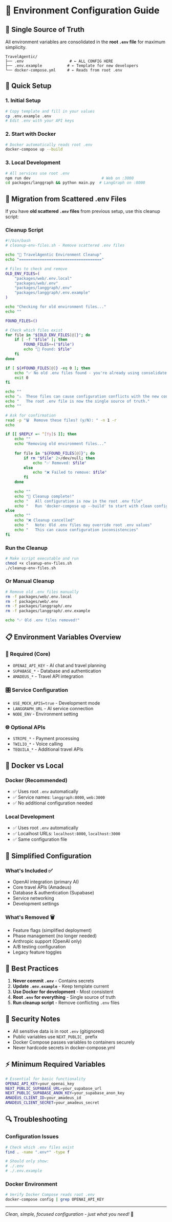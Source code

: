# 🔧 Environment Configuration Guide

## 📁 **Single Source of Truth**

All environment variables are consolidated in the **root `.env` file** for maximum simplicity.

```
TravelAgentic/
├── .env                    # ← ALL CONFIG HERE
├── .env.example           # ← Template for new developers
└── docker-compose.yml     # ← Reads from root .env
```

## 🚀 **Quick Setup**

### **1. Initial Setup**
```bash
# Copy template and fill in your values
cp .env.example .env
# Edit .env with your API keys
```

### **2. Start with Docker**
```bash
# Docker automatically reads root .env
docker-compose up --build
```

### **3. Local Development** 
```bash
# All services use root .env
npm run dev                               # Web on :3000
cd packages/langgraph && python main.py  # LangGraph on :8000
```

## 🧹 **Migration from Scattered .env Files**

If you have **old scattered `.env` files** from previous setup, use this cleanup script:

### **Cleanup Script**
```bash
#!/bin/bash
# cleanup-env-files.sh - Remove scattered .env files

echo "🧹 TravelAgentic Environment Cleanup"
echo "===================================="

# Files to check and remove
OLD_ENV_FILES=(
    "packages/web/.env.local"
    "packages/web/.env"
    "packages/langgraph/.env"
    "packages/langgraph/.env.example"
)

echo "Checking for old environment files..."
echo ""

FOUND_FILES=()

# Check which files exist
for file in "${OLD_ENV_FILES[@]}"; do
    if [ -f "$file" ]; then
        FOUND_FILES+=("$file")
        echo "📁 Found: $file"
    fi
done

if [ ${#FOUND_FILES[@]} -eq 0 ]; then
    echo "✅ No old .env files found - you're already using consolidated setup!"
    exit 0
fi

echo ""
echo "⚠️  These files can cause configuration conflicts with the new consolidated setup."
echo "   The root .env file is now the single source of truth."
echo ""

# Ask for confirmation
read -p "🗑️  Remove these files? (y/N): " -n 1 -r
echo

if [[ $REPLY =~ ^[Yy]$ ]]; then
    echo ""
    echo "Removing old environment files..."
    
    for file in "${FOUND_FILES[@]}"; do
        if rm "$file" 2>/dev/null; then
            echo "✅ Removed: $file"
        else
            echo "❌ Failed to remove: $file"
        fi
    done
    
    echo ""
    echo "🎉 Cleanup complete!"
    echo "   All configuration is now in the root .env file"
    echo "   Run 'docker-compose up --build' to start with clean config"
else
    echo ""
    echo "❌ Cleanup cancelled"
    echo "   Note: Old .env files may override root .env values"
    echo "   This can cause configuration inconsistencies"
fi
```

### **Run the Cleanup**
```bash
# Make script executable and run
chmod +x cleanup-env-files.sh
./cleanup-env-files.sh
```

### **Or Manual Cleanup**
```bash
# Remove old .env files manually
rm -f packages/web/.env.local
rm -f packages/web/.env  
rm -f packages/langgraph/.env
rm -f packages/langgraph/.env.example

echo "✅ Old .env files removed!"
```

## 📋 **Environment Variables Overview**

### **🔑 Required (Core)**
- `OPENAI_API_KEY` - AI chat and travel planning
- `SUPABASE_*` - Database and authentication
- `AMADEUS_*` - Travel API integration

### **🎛️ Service Configuration**
- `USE_MOCK_APIS=true` - Development mode
- `LANGGRAPH_URL` - AI service connection
- `NODE_ENV` - Environment setting

### **🌐 Optional APIs**
- `STRIPE_*` - Payment processing
- `TWILIO_*` - Voice calling
- `TEQUILA_*` - Additional travel APIs

## 🐳 **Docker vs Local**

### **Docker** (Recommended)
- ✅ Uses root `.env` automatically
- ✅ Service names: `langgraph:8000`, `web:3000`
- ✅ No additional configuration needed

### **Local Development**
- ✅ Uses root `.env` automatically
- ✅ Localhost URLs: `localhost:8000`, `localhost:3000`
- ✅ Same configuration file

## 🔄 **Simplified Configuration**

### **What's Included** ✅
- OpenAI integration (primary AI)
- Core travel APIs (Amadeus)
- Database & authentication (Supabase)
- Service networking
- Development settings

### **What's Removed** 🗑️
- Feature flags (simplified deployment)
- Phase management (no longer needed)
- Anthropic support (OpenAI only)
- A/B testing configuration
- Legacy feature toggles

## 🎯 **Best Practices**

1. **Never commit `.env`** - Contains secrets
2. **Update `.env.example`** - Keep template current
3. **Use Docker for development** - Most consistent
4. **Root `.env` for everything** - Single source of truth
5. **Run cleanup script** - Remove conflicting `.env` files

## 🚨 **Security Notes**

- All sensitive data is in root `.env` (gitignored)
- Public variables use `NEXT_PUBLIC_` prefix
- Docker Compose passes variables to containers securely
- Never hardcode secrets in docker-compose.yml

## ⚡ **Minimum Required Variables**

```bash
# Essential for basic functionality
OPENAI_API_KEY=your_openai_key
NEXT_PUBLIC_SUPABASE_URL=your_supabase_url
NEXT_PUBLIC_SUPABASE_ANON_KEY=your_supabase_anon_key
AMADEUS_CLIENT_ID=your_amadeus_id
AMADEUS_CLIENT_SECRET=your_amadeus_secret
```

## 🔍 **Troubleshooting**

### **Configuration Issues**
```bash
# Check which .env files exist
find . -name ".env*" -type f

# Should only show:
# ./.env
# ./.env.example
```

### **Docker Environment**
```bash
# Verify Docker Compose reads root .env
docker-compose config | grep OPENAI_API_KEY
```

---

*Clean, simple, focused configuration - just what you need!* 🎉 